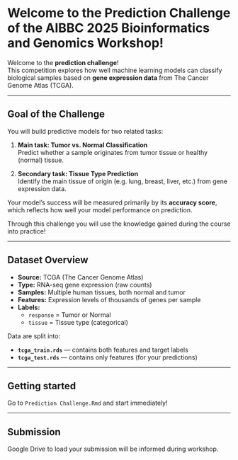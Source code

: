# Welcome to the Prediction Challenge of the AIBBC 2025 Bioinformatics and Genomics Workshop!

Welcome to the **prediction challenge**!  
This competition explores how well machine learning models can classify biological samples based on **gene expression data** from The Cancer Genome Atlas (TCGA).


---

## Goal of the Challenge

You will build predictive models for two related tasks:

1. **Main task: Tumor vs. Normal Classification**  
   Predict whether a sample originates from tumor tissue or healthy (normal) tissue.

2. **Secondary task: Tissue Type Prediction**  
   Identify the main tissue of origin (e.g. lung, breast, liver, etc.) from gene expression data.

Your model’s success will be measured primarily by its **accuracy score**, which reflects how well your model performance on prediction.

Through this challenge you will use the knowledge gained during the course into practice!


---

## Dataset Overview

- **Source:** TCGA (The Cancer Genome Atlas)  
- **Type:** RNA-seq gene expression (raw counts)  
- **Samples:** Multiple human tissues, both normal and tumor  
- **Features:** Expression levels of thousands of genes per sample  
- **Labels:**
  - `response` = Tumor or Normal  
  - `tissue` = Tissue type (categorical)

Data are split into:
- **`tcga_train.rds`** — contains both features and target labels  
- **`tcga_test.rds`** — contains only features (for your predictions)

---

## Getting started

Go to `Prediction Challenge.Rmd` and start immediately!

---

## Submission

Google Drive to load your submission will be informed during workshop.